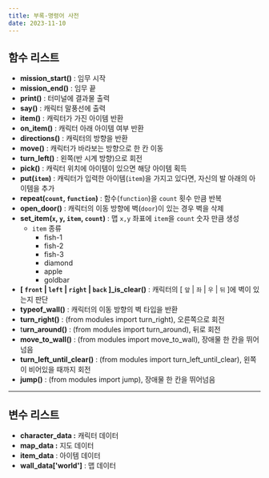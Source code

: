 ```yaml
---
title: 부록-명령어 사전
date: 2023-11-10
---
```


## **함수 리스트**

- **mission_start()** : 임무 시작
- **mission_end()** : 임무 끝
- **print()** : 터미널에 결과물 출력
- **say()** : 캐릭터 말풍선에 출력
- **item()** : 캐릭터가 가진 아이템 반환
- **on_item()** : 캐릭터 아래 아이템 여부 반환
- **directions()** : 캐릭터의 방향을 반환
- **move()** : 캐릭터가 바라보는 방향으로 한 칸 이동
- **turn_left()** : 왼쪽(반 시계 방향)으로 회전
- **pick()** : 캐릭터 위치에 아이템이 있으면 해당 아이템 획득
- **put(`item`)** : 캐릭터가 입력한 아이템(`item`)을 가지고 있다면, 자신의 발 아래의 아이템을 추가
- **repeat(`count`, `function`)** : 함수(`function`)을 `count` 횟수 만큼 반복
- **open_door()** : 캐릭터의 이동 방향에 벽(`door`)이 있는 경우 벽을 삭제
- **set_item(`x`, `y`, `item`, `count`)** : 맵 `x,y` 좌표에 `item`을 `count` 숫자 만큼 생성
  - `item` 종류
    - fish-1
    - fish-2
    - fish-3
    - diamond
    - apple
    - goldbar
- **[ `front` | `left` | `right` | `back` ]\_is_clear()** : 캐릭터의 [ `앞` | `좌` | `우` | `뒤` ]에 벽이 있는지 판단
- **typeof_wall()** : 캐릭터의 이동 방향의 벽 타입을 반환
- **turn_right()** : (from modules import turn_right), 오른쪽으로 회전
- t**urn_around()** : (from modules import turn_around), 뒤로 회전
- **move_to_wall()** : (from modules import move_to_wall), 장애물 한 칸을 뛰어넘음
- **turn_left_until_clear()** : (from modules import turn_left_until_clear), 왼쪽이 비어있을 때까지 회전
- **jump()** : (from modules import jump), 장애물 한 칸을 뛰어넘음

---

## 변수 리스트

- **character_data :** 캐릭터 데이터
- **map_data :** 지도 데이터
- **item_data** : 아이템 데이터
- **wall_data['world']** : 맵 데이터
